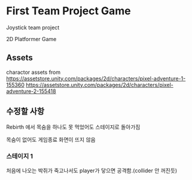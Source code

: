 # First Team Project Game
Joystick team project

2D Platformer Game

## Assets
charactor assets from
https://assetstore.unity.com/packages/2d/characters/pixel-adventure-1-155360
https://assetstore.unity.com/packages/2d/characters/pixel-adventure-2-155418


## 수정할 사항
Rebirth 에서 목숨을 하나도 못 먹었어도 스테이지로 돌아가짐

목숨이 없어도 게임종료 화면이 뜨지 않음

### 스테이지 1
처음에 나오는 박쥐가 죽고나서도 player가 닿으면 공격함.(collider 안 꺼진듯)
